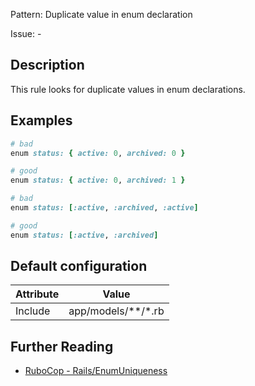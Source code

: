 Pattern: Duplicate value in enum declaration

Issue: -

## Description

This rule looks for duplicate values in enum declarations.

## Examples

```ruby
# bad
enum status: { active: 0, archived: 0 }

# good
enum status: { active: 0, archived: 1 }

# bad
enum status: [:active, :archived, :active]

# good
enum status: [:active, :archived]
```

## Default configuration

Attribute | Value
--- | ---
Include | app/models/\*\*/\*.rb

## Further Reading

* [RuboCop - Rails/EnumUniqueness](https://docs.rubocop.org/rubocop-rails/cops_rails.html#railsenumuniqueness)
